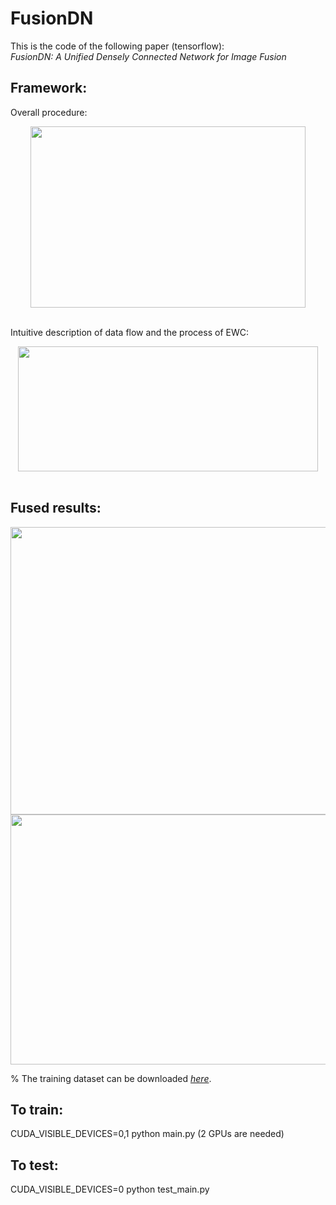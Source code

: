 # FusionDN

This is the code of the following paper (tensorflow):<br>
*FusionDN: A Unified Densely Connected Network for Image Fusion*


## Framework:<br>
 Overall procedure:<br>
<div align=center><img src="https://github.com/hanna-xu/FusionDN/blob/master/imgs/procedure.jpg" width="440" height="290"/></div><br>

Intuitive description of data flow and the process of EWC:<br>
<div align=center><img src="https://github.com/hanna-xu/FusionDN/blob/master/imgs/MultiTask.jpg" width="480" height="200"/></div><br>

## Fused results:<br>
<div align=center><img src="https://github.com/hanna-xu/FusionDN/blob/master/imgs/res1.jpg" width="900" height="460"/></div>
<div align=center><img src="https://github.com/hanna-xu/FusionDN/blob/master/imgs/res2.jpg" width="900" height="400"/></div>

% The training dataset can be downloaded [*here*](https://pan.baidu.com/s/1S1MKc3XdoICoSg6H33CPZw). <br>

## To train:<br>
CUDA_VISIBLE_DEVICES=0,1 python main.py (2 GPUs are needed)

## To test:<br>
CUDA_VISIBLE_DEVICES=0 python test_main.py
